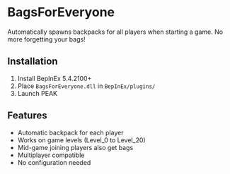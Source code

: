 # BagsForEveryone

Automatically spawns backpacks for all players when starting a game. No more forgetting your bags!

## Installation

1. Install BepInEx 5.4.2100+
2. Place `BagsForEveryone.dll` in `BepInEx/plugins/`
3. Launch PEAK

## Features

- Automatic backpack for each player
- Works on game levels (Level_0 to Level_20)
- Mid-game joining players also get bags
- Multiplayer compatible
- No configuration needed
